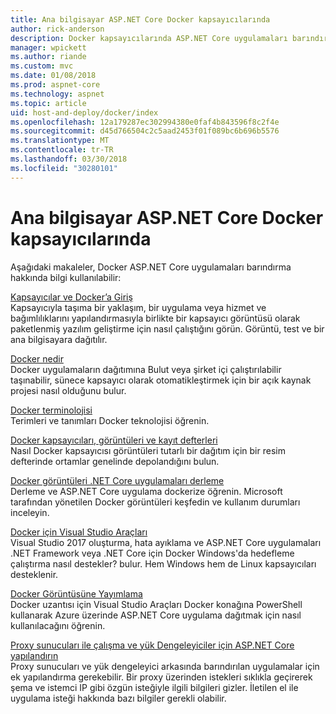 ```yaml
---
title: Ana bilgisayar ASP.NET Core Docker kapsayıcılarında
author: rick-anderson
description: Docker kapsayıcılarında ASP.NET Core uygulamaları barındırmak öğrenme için kaynaklarına bağlantılar bulma.
manager: wpickett
ms.author: riande
ms.custom: mvc
ms.date: 01/08/2018
ms.prod: aspnet-core
ms.technology: aspnet
ms.topic: article
uid: host-and-deploy/docker/index
ms.openlocfilehash: 12a179287ec302994380e0faf4b843596f8c2f4e
ms.sourcegitcommit: d45d766504c2c5aad2453f01f089bc6b696b5576
ms.translationtype: MT
ms.contentlocale: tr-TR
ms.lasthandoff: 03/30/2018
ms.locfileid: "30280101"
---
```

# <a name="host-aspnet-core-in-docker-containers"></a>Ana bilgisayar ASP.NET Core Docker kapsayıcılarında

Aşağıdaki makaleler, Docker ASP.NET Core uygulamaları barındırma hakkında bilgi kullanılabilir:

[Kapsayıcılar ve Docker’a Giriş](/dotnet/standard/microservices-architecture/container-docker-introduction/index)  
Kapsayıcıyla taşıma bir yaklaşım, bir uygulama veya hizmet ve bağımlılıklarını yapılandırmasıyla birlikte bir kapsayıcı görüntüsü olarak paketlenmiş yazılım geliştirme için nasıl çalıştığını görün. Görüntü, test ve bir ana bilgisayara dağıtılır.

[Docker nedir](/dotnet/standard/microservices-architecture/container-docker-introduction/docker-defined)  
Docker uygulamaların dağıtımına Bulut veya şirket içi çalıştırılabilir taşınabilir, sünece kapsayıcı olarak otomatikleştirmek için bir açık kaynak projesi nasıl olduğunu bulur.

[Docker terminolojisi](/dotnet/standard/microservices-architecture/container-docker-introduction/docker-terminology)  
Terimleri ve tanımları Docker teknolojisi öğrenin.

[Docker kapsayıcıları, görüntüleri ve kayıt defterleri](/dotnet/standard/microservices-architecture/container-docker-introduction/docker-containers-images-registries)  
Nasıl Docker kapsayıcısı görüntüleri tutarlı bir dağıtım için bir resim defterinde ortamlar genelinde depolandığını bulun.

[Docker görüntüleri .NET Core uygulamaları derleme](/dotnet/articles/core/docker/building-net-docker-images)  
Derleme ve ASP.NET Core uygulama dockerize öğrenin. Microsoft tarafından yönetilen Docker görüntüleri keşfedin ve kullanım durumları inceleyin.

[Docker için Visual Studio Araçları](xref:host-and-deploy/docker/visual-studio-tools-for-docker)  
Visual Studio 2017 oluşturma, hata ayıklama ve ASP.NET Core uygulamaları .NET Framework veya .NET Core için Docker Windows'da hedefleme çalıştırma nasıl destekler? bulur. Hem Windows hem de Linux kapsayıcıları desteklenir.

[Docker Görüntüsüne Yayımlama](/azure/vs-azure-tools-docker-hosting-web-apps-in-docker)  
Docker uzantısı için Visual Studio Araçları Docker konağına PowerShell kullanarak Azure üzerinde ASP.NET Core uygulama dağıtmak için nasıl kullanılacağını öğrenin.

[Proxy sunucuları ile çalışma ve yük Dengeleyiciler için ASP.NET Core yapılandırın](xref:host-and-deploy/proxy-load-balancer)  
Proxy sunucuları ve yük dengeleyici arkasında barındırılan uygulamalar için ek yapılandırma gerekebilir. Bir proxy üzerinden istekleri sıklıkla geçirerek şema ve istemci IP gibi özgün isteğiyle ilgili bilgileri gizler. İletilen el ile uygulama isteği hakkında bazı bilgiler gerekli olabilir.

